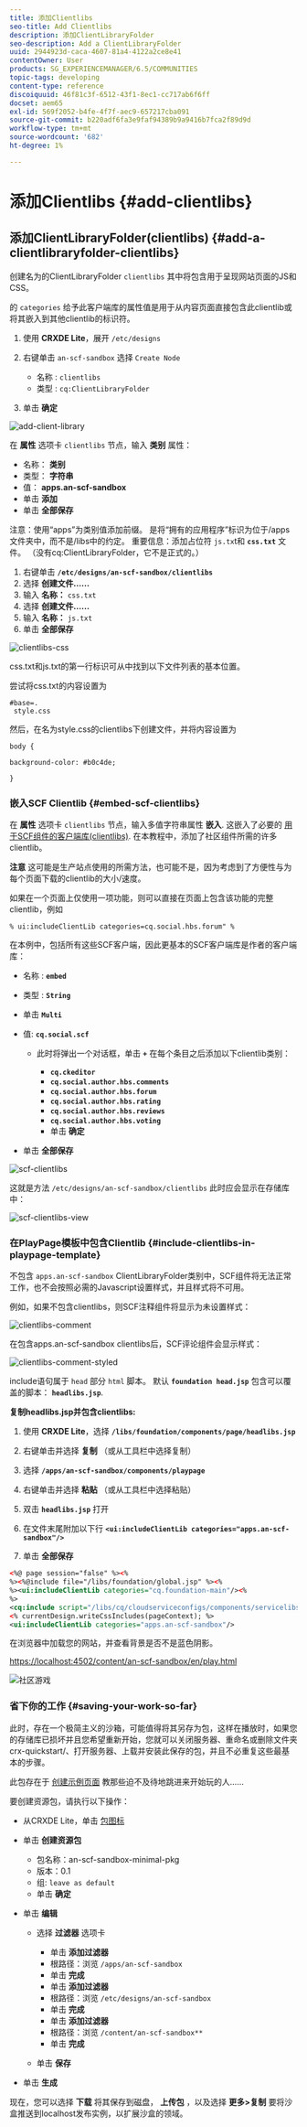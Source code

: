 ```yaml
---
title: 添加Clientlibs
seo-title: Add Clientlibs
description: 添加ClientLibraryFolder
seo-description: Add a ClientLibraryFolder
uuid: 2944923d-caca-4607-81a4-4122a2ce8e41
contentOwner: User
products: SG_EXPERIENCEMANAGER/6.5/COMMUNITIES
topic-tags: developing
content-type: reference
discoiquuid: 46f81c3f-6512-43f1-8ec1-cc717ab6f6ff
docset: aem65
exl-id: 569f2052-b4fe-4f7f-aec9-657217cba091
source-git-commit: b220adf6fa3e9faf94389b9a9416b7fca2f89d9d
workflow-type: tm+mt
source-wordcount: '682'
ht-degree: 1%

---
```


# 添加Clientlibs {#add-clientlibs}

## 添加ClientLibraryFolder(clientlibs) {#add-a-clientlibraryfolder-clientlibs}

创建名为的ClientLibraryFolder `clientlibs` 其中将包含用于呈现网站页面的JS和CSS。

的 `categories` 给予此客户端库的属性值是用于从内容页面直接包含此clientlib或将其嵌入到其他clientlib的标识符。

1. 使用 **CRXDE Lite**，展开 `/etc/designs`

1. 右键单击 `an-scf-sandbox` 选择 `Create Node`

   * 名称 : `clientlibs`
   * 类型 : `cq:ClientLibraryFolder`

1. 单击 **确定**

![add-client-library](assets/add-client-library.png)

在 **属性** 选项卡 `clientlibs` 节点，输入 **类别** 属性：

* 名称： **类别**
* 类型： **字符串**
* 值： **apps.an-scf-sandbox**
* 单击 **添加**
* 单击 **全部保存**

注意：使用“apps”为类别值添加前缀。 是将“拥有的应用程序”标识为位于/apps文件夹中，而不是/libs中的约定。  重要信息：添加占位符 `js.tx`t和 **`css.txt`** 文件。 （没有cq:ClientLibraryFolder，它不是正式的。）

1. 右键单击 **`/etc/designs/an-scf-sandbox/clientlibs`**
1. 选择 **创建文件……**
1. 输入 **名称：** `css.txt`
1. 选择 **创建文件……**
1. 输入 **名称：** `js.txt`
1. 单击 **全部保存**

![clientlibs-css](assets/clientlibs-css.png)

css.txt和js.txt的第一行标识可从中找到以下文件列表的基本位置。

尝试将css.txt的内容设置为

```
#base=.
 style.css
```

然后，在名为style.css的clientlibs下创建文件，并将内容设置为

`body {`

`background-color: #b0c4de;`

`}`

### 嵌入SCF Clientlib {#embed-scf-clientlibs}

在 **属性** 选项卡 `clientlibs` 节点，输入多值字符串属性 **嵌入**. 这嵌入了必要的 [用于SCF组件的客户端库(clientlibs)](/help/communities/client-customize.md#clientlibs-for-scf). 在本教程中，添加了社区组件所需的许多clientlib。

**注意** 这可能是生产站点使用的所需方法，也可能不是，因为考虑到了方便性与为每个页面下载的clientlib的大小/速度。

如果在一个页面上仅使用一项功能，则可以直接在页面上包含该功能的完整clientlib，例如

`% ui:includeClientLib categories=cq.social.hbs.forum" %`

在本例中，包括所有这些SCF客户端，因此更基本的SCF客户端库是作者的客户端库：

* 名称 : **`embed`**
* 类型 : **`String`**
* 单击 **`Multi`**
* 值: **`cq.social.scf`**

   * 此时将弹出一个对话框，单击 **`+`** 在每个条目之后添加以下clientlib类别：

      * **`cq.ckeditor`**
      * **`cq.social.author.hbs.comments`**
      * **`cq.social.author.hbs.forum`**
      * **`cq.social.author.hbs.rating`**
      * **`cq.social.author.hbs.reviews`**
      * **`cq.social.author.hbs.voting`**
      * 单击 **确定**

* 单击 **全部保存**

![scf-clientlibs](assets/scf-clientlibs.png)

这就是方法 `/etc/designs/an-scf-sandbox/clientlibs` 此时应会显示在存储库中：

![scf-clientlibs-view](assets/scf-clientlibs1.png)

### 在PlayPage模板中包含Clientlib {#include-clientlibs-in-playpage-template}

不包含 `apps.an-scf-sandbox` ClientLibraryFolder类别中，SCF组件将无法正常工作，也不会按照必需的Javascript设置样式，并且样式将不可用。

例如，如果不包含clientlibs，则SCF注释组件将显示为未设置样式：

![clientlibs-comment](assets/clientlibs-comment.png)

在包含apps.an-scf-sandbox clientlibs后，SCF评论组件会显示样式：

![clientlibs-comment-styled](assets/clientlibs-comment1.png)

include语句属于 `head` 部分 `html` 脚本。 默认 **`foundation head.jsp`** 包含可以覆盖的脚本： **`headlibs.jsp`**.

**复制headlibs.jsp并包含clientlibs:**

1. 使用 **CRXDE Lite**，选择 **`/libs/foundation/components/page/headlibs.jsp`**

1. 右键单击并选择 **复制** （或从工具栏中选择复制）
1. 选择 **`/apps/an-scf-sandbox/components/playpage`**
1. 右键单击并选择 **粘贴** （或从工具栏中选择粘贴）
1. 双击 **`headlibs.jsp`** 打开
1. 在文件末尾附加以下行
   **`<ui:includeClientLib categories="apps.an-scf-sandbox"/>`**

1. 单击 **全部保存**

```xml
<%@ page session="false" %><%
%><%@include file="/libs/foundation/global.jsp" %><%
%><ui:includeClientLib categories="cq.foundation-main"/><%
%>
<cq:include script="/libs/cq/cloudserviceconfigs/components/servicelibs/servicelibs.jsp"/>
<% currentDesign.writeCssIncludes(pageContext); %>
<ui:includeClientLib categories="apps.an-scf-sandbox"/>
```

在浏览器中加载您的网站，并查看背景是否不是蓝色阴影。

[https://localhost:4502/content/an-scf-sandbox/en/play.html](https://localhost:4502/content/an-scf-sandbox/en/play.html)

![社区游戏](assets/community-play.png)

### 省下你的工作 {#saving-your-work-so-far}

此时，存在一个极简主义的沙箱，可能值得将其另存为包，这样在播放时，如果您的存储库已损坏并且您希望重新开始，您就可以关闭服务器、重命名或删除文件夹crx-quickstart/、打开服务器、上载并安装此保存的包，并且不必重复这些最基本的步骤。

此包存在于 [创建示例页面](/help/communities/create-sample-page.md) 教那些迫不及待地跳进来开始玩的人……

要创建资源包，请执行以下操作：

* 从CRXDE Lite，单击 [包图标](https://localhost:4502/crx/packmgr/)
* 单击 **创建资源包**

   * 包名称：an-scf-sandbox-minimal-pkg
   * 版本：0.1
   * 组: `leave as default`
   * 单击 **确定**

* 单击 **编辑**

   * 选择 **过滤器** 选项卡

      * 单击 **添加过滤器**
      * 根路径：浏览 `/apps/an-scf-sandbox`
      * 单击 **完成**
      * 单击 **添加过滤器**
      * 根路径：浏览 `/etc/designs/an-scf-sandbox`
      * 单击 **完成**
      * 单击 **添加过滤器**
      * 根路径：浏览 `/content/an-scf-sandbox**`
      * 单击 **完成**
   * 单击 **保存**


* 单击 **生成**

现在，您可以选择 **下载** 将其保存到磁盘， **上传包** ，以及选择 **更多>复制** 要将沙盒推送到localhost发布实例，以扩展沙盒的领域。
